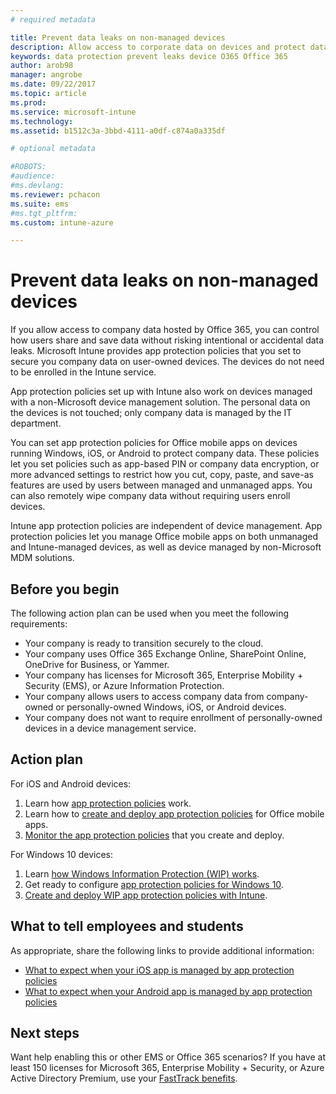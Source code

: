 ```yaml
---
# required metadata

title: Prevent data leaks on non-managed devices
description: Allow access to corporate data on devices and protect data from data leaks. 
keywords: data protection prevent leaks device O365 Office 365
author: arob98
manager: angrobe
ms.date: 09/22/2017
ms.topic: article
ms.prod:
ms.service: microsoft-intune
ms.technology:
ms.assetid: b1512c3a-3bbd-4111-a0df-c874a0a335df

# optional metadata

#ROBOTS:
#audience:
#ms.devlang:
ms.reviewer: pchacon
ms.suite: ems
#ms.tgt_pltfrm:
ms.custom: intune-azure

--- 
```

# Prevent data leaks on non-managed devices

If you allow access to company data hosted by Office 365, you can control how users share and save data without risking intentional or accidental data leaks. Microsoft Intune provides app protection policies that you set to secure you company data on user-owned devices. The devices do not need to be enrolled in the Intune service. 

App protection policies set up with Intune also work on devices managed with a non-Microsoft device management solution. The personal data on the devices is not touched; only company data is managed by the IT department. 

You can set app protection policies for Office mobile apps on devices running Windows, iOS, or Android to protect company data. These policies let you set policies such as app-based PIN or company data encryption, or more advanced settings to restrict how you cut, copy, paste, and save-as features are used by users between managed and unmanaged apps. You can also remotely wipe company data without requiring users enroll devices. 

Intune app protection policies are independent of device management. App protection policies let you manage Office mobile apps on both unmanaged and Intune-managed devices, as well as device managed by non-Microsoft MDM solutions. 

## Before you begin

The following action plan can be used when you meet the following requirements:
* Your company is ready to transition securely to the cloud.
* Your company uses Office 365 Exchange Online, SharePoint Online, OneDrive for Business, or Yammer.
* Your company has licenses for Microsoft 365, Enterprise Mobility + Security (EMS), or Azure Information Protection.
* Your company allows users to access company data from company-owned or personally-owned Windows, iOS, or Android devices. 
* Your company does not want to require enrollment of personally-owned devices in a device management service. 

## Action plan

For iOS and Android devices: 

1. Learn how [app protection policies](app-protection-policy.md) work.
2. Learn how to [create and deploy app protection policies](app-protection-policies.md) for Office mobile apps. 
3. [Monitor the app protection policies](app-protection-policies-monitor.md) that you create and deploy. 

For Windows 10 devices: 

1. Learn [how Windows Information Protection (WIP) works](https://docs.microsoft.com/windows/threat-protection/windows-information-protection/protect-enterprise-data-using-wip). 
2. Get ready to configure [app protection policies for Windows 10](app-protection-policies-configure-windows-10.md).
3. [Create and deploy WIP app protection policies with Intune](windows-information-protection-policy-create.md).

## What to tell employees and students

As appropriate, share the following links to provide additional information: 
* [What to expect when your iOS app is managed by app protection policies](app-protection-enabled-apps-ios.md)
* [What to expect when your Android app is managed by app protection policies](app-protection-enabled-apps-android.md) 

## Next steps

Want help enabling this or other EMS or Office 365 scenarios? If you have at least 150 licenses for Microsoft 365, Enterprise Mobility + Security, or Azure Active Directory Premium, use your [FastTrack benefits](https://docs.microsoft.com/enterprise-mobility-security/solutions/enterprise-mobility-fasttrack-program). 